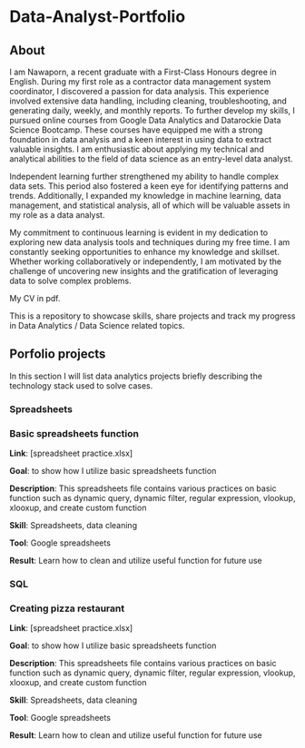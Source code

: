 # Data-Analyst-Portfolio
## About
I am Nawaporn, a recent graduate with a First-Class Honours degree in English. During my first role as a contractor data management system coordinator, I discovered a passion for data analysis. This experience involved extensive data handling, including cleaning, troubleshooting, and generating daily, weekly, and monthly reports. To further develop my skills, I pursued online courses from Google Data Analytics and Datarockie Data Science Bootcamp. These courses have equipped me with a strong foundation in data analysis and a keen interest in using data to extract valuable insights. I am enthusiastic about applying my technical and analytical abilities to the field of data science as an entry-level data analyst.

Independent learning further strengthened my ability to handle complex data sets. This period also fostered a keen eye for identifying patterns and trends. Additionally, I expanded my knowledge in machine learning, data management, and statistical analysis, all of which will be valuable assets in my role as a data analyst.

My commitment to continuous learning is evident in my dedication to exploring new data analysis tools and techniques during my free time. I am constantly seeking opportunities to enhance my knowledge and skillset. Whether working collaboratively or independently, I am motivated by the challenge of uncovering new insights and the gratification of leveraging data to solve complex problems.

My CV in pdf.

This is a repository to showcase skills, share projects and track my progress in Data Analytics / Data Science related topics.

## Porfolio projects
In this section I will list data analytics projects briefly describing the technology stack used to solve cases.

### Spreadsheets
### Basic spreadsheets function
**Link**: [spreadsheet practice.xlsx]  

**Goal**: to show how I utilize basic spreadsheets function  

**Description**: This spreadsheets file contains various practices on basic function such as dynamic query, dynamic filter, regular expression, vlookup, xlooxup, and create custom function  

**Skill**: Spreadsheets, data cleaning  

**Tool**: Google spreadsheets  

**Result**: Learn how to clean and utilize useful function for future use  

### SQL
### Creating pizza restaurant
**Link**: [spreadsheet practice.xlsx]  

**Goal**: to show how I utilize basic spreadsheets function  

**Description**: This spreadsheets file contains various practices on basic function such as dynamic query, dynamic filter, regular expression, vlookup, xlooxup, and create custom function  

**Skill**: Spreadsheets, data cleaning  

**Tool**: Google spreadsheets  

**Result**: Learn how to clean and utilize useful function for future use  
